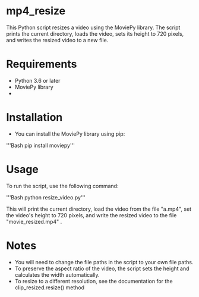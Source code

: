 # mp4_resize
This Python script resizes a video using the MoviePy library. The script prints the current directory, loads the video, sets its height to 720 pixels, and writes the resized video to a new file.

# Requirements
- Python 3.6 or later
- MoviePy library
- 
# Installation
- You can install the MoviePy library using pip:

'''Bash
pip install moviepy'''

# Usage
To run the script, use the following command:

'''Bash
python resize_video.py'''

This will print the current directory, load the video from the file "a.mp4", set the video's height to 720 pixels, and write the resized video to the file "movie_resized.mp4" .

# Notes
- You will need to change the file paths in the script to your own file paths.
- To preserve the aspect ratio of the video, the script sets the height and calculates the width automatically.
- To resize to a different resolution, see the documentation for the clip_resized.resize() method
